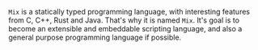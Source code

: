 `Mix` is a statically typed programming language, with interesting features from C, C++, Rust and Java. That's why it is named `Mix`. It's goal is to become an extensible and embeddable scripting language, and also a general purpose programming language if possible.
